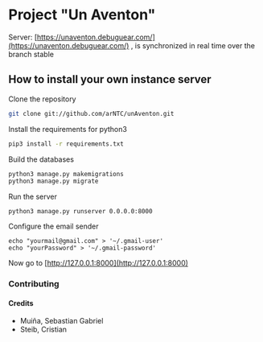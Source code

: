 # Project "Un Aventon"
Server: [https://unaventon.debuguear.com/](https://unaventon.debuguear.com/) , is synchronized in real time over the branch stable


How to install your own instance server
---------------------------------------
Clone the repository
```bash
git clone git://github.com/arNTC/unAventon.git
```

Install the requirements for python3
```bash
pip3 install -r requirements.txt
```

Build the databases
```bash
python3 manage.py makemigrations
python3 manage.py migrate
```
Run the server
```
python3 manage.py runserver 0.0.0.0:8000
```

Configure the email sender
```
echo "yourmail@gmail.com" > '~/.gmail-user'
echo "yourPassword" > '~/.gmail-password'
```

Now go to [http://127.0.0.1:8000](http://127.0.0.1:8000)

### Contributing

#### Credits
* Muiña, Sebastian Gabriel
* Steib, Cristian

